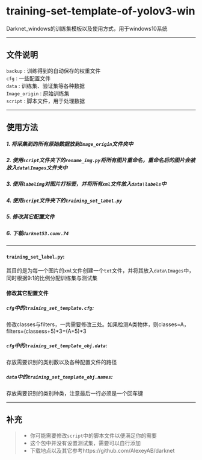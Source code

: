 # training-set-template-of-yolov3-win
Darknet_windows的训练集模板以及使用方式，用于windows10系统

------

## 文件说明
`backup` : 训练得到的自动保存的权重文件  
`cfg` : 一些配置文件  
`data` : 训练集、验证集等各种数据  
`Image_origin` : 原始训练集  
`script` : 脚本文件，用于处理数据  

------

## 使用方法
##### 1. 将采集到的所有原始数据放到`Image_origin`文件夹中  
##### 2. 使用`script`文件夹下的`rename_img.py`将所有图片重命名，重命名后的图片会被放入`data\Images`文件夹中  
##### 3. 使用`labelimg`对图片打标签，并将所有`xml`文件放入`data\labels`中  
##### 4. 使用`script`文件夹下的`training_set_label.py`  
##### 5. 修改其它配置文件  
##### 6. 下载`darknet53.conv.74`

------

#### `training_set_label.py`:
其目的是为每一个图片的`xml`文件创建一个`txt`文件，并将其放入`data\Images`中，同时根据9:1的比例分配训练集与测试集

#### 修改其它配置文件
##### `cfg`中的`training_set_template.cfg`:
修改classes与filters，一共需要修改三处。如果检测A类物体，则classes=A，filters=(classess+5)*3=(A+5)*3

##### `cfg`中的`training_set_template_obj.data`:
存放需要识别的类别数以及各种配置文件的路径

##### `data`中的`training_set_template_obj.names`:
存放需要识别的类别种类，注意最后一行必须是一个回车键

------

## 补充
> * 你可能需要修改`script`中的脚本文件以便满足你的需要  
> * 这个包中并没有设置测试集，需要可以自行添加
> * 下载地点以及其它参考https://github.com/AlexeyAB/darknet
